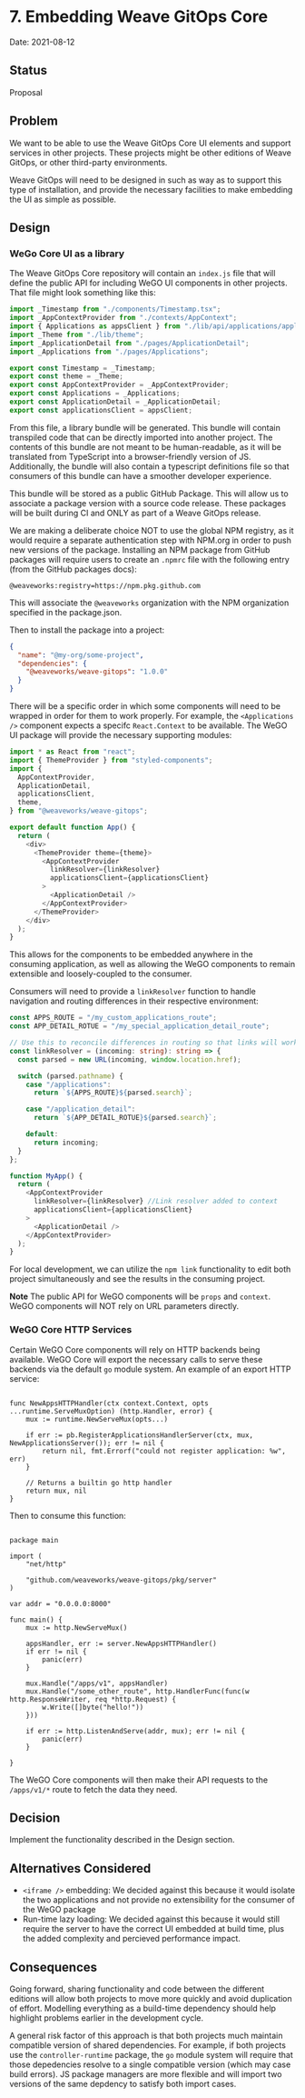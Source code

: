 # 7. Embedding Weave GitOps Core

Date: 2021-08-12

## Status

Proposal

## Problem

We want to be able to use the Weave GitOps Core UI elements and support services in other projects. These projects might be other editions of Weave GitOps, or other third-party environments.

Weave GitOps will need to be designed in such as way as to support this type of installation, and provide the necessary facilities to make embedding the UI as simple as possible.

## Design

### WeGo Core UI as a library

The Weave GitOps Core repository will contain an `index.js` file that will define the public API for including WeGO UI components in other projects. That file might look something like this:

```javascript
import _Timestamp from "./components/Timestamp.tsx";
import _AppContextProvider from "./contexts/AppContext";
import { Applications as appsClient } from "./lib/api/applications/applications.pb";
import _Theme from "./lib/theme";
import _ApplicationDetail from "./pages/ApplicationDetail";
import _Applications from "./pages/Applications";

export const Timestamp = _Timestamp;
export const theme = _Theme;
export const AppContextProvider = _AppContextProvider;
export const Applications = _Applications;
export const ApplicationDetail = _ApplicationDetail;
export const applicationsClient = appsClient;
```

From this file, a library bundle will be generated. This bundle will contain transpiled code that can be directly imported into another project. The contents of this bundle are not meant to be human-readable, as it will be translated from TypeScript into a browser-friendly version of JS. Additionally, the bundle will also contain a typescript definitions file so that consumers of this bundle can have a smoother developer experience.

This bundle will be stored as a public GitHub Package. This will allow us to associate a package version with a source code release. These packages will be built during CI and ONLY as part of a Weave GitOps release.

We are making a deliberate choice NOT to use the global NPM registry, as it would require a separate authentication step with NPM.org in order to push new versions of the package. Installing an NPM package from GitHub packages will require users to create an `.npmrc` file with the following entry (from the GitHub packages docs):

```
@weaveworks:registry=https://npm.pkg.github.com
```

This will associate the `@weaveworks` organization with the NPM organization specified in the package.json.

Then to install the package into a project:

```json
{
  "name": "@my-org/some-project",
  "dependencies": {
    "@weaveworks/weave-gitops": "1.0.0"
  }
}
```

There will be a specific order in which some components will need to be wrapped in order for them to work properly. For example, the `<Applications />` component expects a specifc `React.Context` to be available. The WeGO UI package will provide the necessary supporting modules:

```typescript
import * as React from "react";
import { ThemeProvider } from "styled-components";
import {
  AppContextProvider,
  ApplicationDetail,
  applicationsClient,
  theme,
} from "@weaveworks/weave-gitops";

export default function App() {
  return (
    <div>
      <ThemeProvider theme={theme}>
        <AppContextProvider
          linkResolver={linkResolver}
          applicationsClient={applicationsClient}
        >
          <ApplicationDetail />
        </AppContextProvider>
      </ThemeProvider>
    </div>
  );
}
```

This allows for the components to be embedded anywhere in the consuming application, as well as allowing the WeGO components to remain extensible and loosely-coupled to the consumer.

Consumers will need to provide a `linkResolver` function to handle navigation and routing differences in their respective environment:

```typescript
const APPS_ROUTE = "/my_custom_applications_route";
const APP_DETAIL_ROTUE = "/my_special_application_detail_route";

// Use this to reconcile differences in routing so that links will work correctly.
const linkResolver = (incoming: string): string => {
  const parsed = new URL(incoming, window.location.href);

  switch (parsed.pathname) {
    case "/applications":
      return `${APPS_ROUTE}${parsed.search}`;

    case "/application_detail":
      return `${APP_DETAIL_ROTUE}${parsed.search}`;

    default:
      return incoming;
  }
};

function MyApp() {
  return (
    <AppContextProvider
      linkResolver={linkResolver} //Link resolver added to context
      applicationsClient={applicationsClient}
    >
      <ApplicationDetail />
    </AppContextProvider>
  );
}
```

For local development, we can utilize the `npm link` functionality to edit both project simultaneously and see the results in the consuming project.

**Note** The public API for WeGO components will be `props` and `context`. WeGO components will NOT rely on URL parameters directly.

### WeGO Core HTTP Services

Certain WeGO Core components will rely on HTTP backends being available. WeGO Core will export the necessary calls to serve these backends via the default `go` module system. An example of an export HTTP service:

```golang

func NewAppsHTTPHandler(ctx context.Context, opts ...runtime.ServeMuxOption) (http.Handler, error) {
	mux := runtime.NewServeMux(opts...)

	if err := pb.RegisterApplicationsHandlerServer(ctx, mux, NewApplicationsServer()); err != nil {
		return nil, fmt.Errorf("could not register application: %w", err)
	}

    // Returns a builtin go http handler
	return mux, nil
}
```

Then to consume this function:

```golang

package main

import (
	"net/http"

	"github.com/weaveworks/weave-gitops/pkg/server"
)

var addr = "0.0.0.0:8000"

func main() {
	mux := http.NewServeMux()

	appsHandler, err := server.NewAppsHTTPHandler()
	if err != nil {
		panic(err)
	}

	mux.Handle("/apps/v1", appsHandler)
	mux.Handle("/some_other_route", http.HandlerFunc(func(w http.ResponseWriter, req *http.Request) {
		w.Write([]byte("hello!"))
	}))

	if err := http.ListenAndServe(addr, mux); err != nil {
		panic(err)
	}

}
```

The WeGO Core components will then make their API requests to the `/apps/v1/*` route to fetch the data they need.

## Decision

Implement the functionality described in the Design section.

## Alternatives Considered

- `<iframe />` embedding: We decided against this because it would isolate the two applications and not provide no extensibility for the consumer of the WeGO package
- Run-time lazy loading: We decided against this because it would still require the server to have the correct UI embedded at build time, plus the added complexity and percieved performance impact.

## Consequences

Going forward, sharing functionality and code between the different editions will allow both projects to move more quickly and avoid duplication of effort. Modelling everything as a build-time dependency should help highlight problems earlier in the development cycle.

A general risk factor of this approach is that both projects much maintain compatible version of shared dependencies. For example, if both projects use the `controller-runtime` package, the `go` module system will require that those depedencies resolve to a single compatible version (which may case build errors). JS package managers are more flexible and will import two versions of the same depdency to satisfy both import cases.
